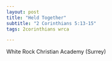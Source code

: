 ```yaml
---
layout: post
title: "Held Together"
subtitle: "2 Corinthians 5:13-15"
tags: 2corinthians wrca

---
```

White Rock Christian Academy (Surrey)
